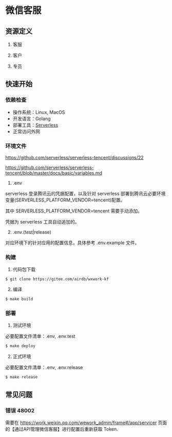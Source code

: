 # 微信客服


## 资源定义

1. 客服

2. 客户

3. 专员

## 快速开始

### 依赖检查

- 操作系统：Linux, MacOS
- 开发语言：Golang
- 部署工具：[Serverless](https://github.com/serverless/serverless)
- 正常访问外网

### 环境文件

https://github.com/serverless/serverless-tencent/discussions/22

https://github.com/serverless/serverless-tencent/blob/master/docs/basic/variables.md

1. .env

serverless 登录腾讯云的凭据配置，以及针对 serverless 部署到腾讯云必要环境变量(SERVERLESS_PLATFORM_VENDOR=tencent)配置。

其中 SERVERLESS_PLATFORM_VENDOR=tencent 需要手动添加。

凭据为 serverless 工具自动追加的。

2. .env.(test|release)

对应环境下的针对应用的配置信息，具体参考 .env.example 文件。

### 构建

1. 代码包下载

```
$ git clone https://gitee.com/airdb/wxwork-kf
```

2. 编译

```bash
$ make build
```

### 部署

1. 测试环境

必要配置文件清单：.env, .env.test

```bash
$ make deploy
```

2. 正式环境

必要配置文件清单：.env, .env.release

```bash
$ make release
```

## 常见问题

### 错误 48002

需要在 https://work.weixin.qq.com/wework_admin/frame#/app/servicer 页面的【通过API管理微信客服】进行配置后重新获取 Token.

